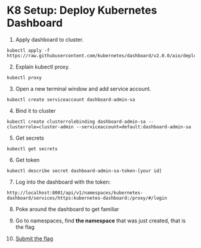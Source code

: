 # K8 Setup: Deploy Kubernetes Dashboard

1. Apply dashboard to cluster.

```
kubectl apply -f https://raw.githubusercontent.com/kubernetes/dashboard/v2.0.0/aio/deploy/recommended.yaml
```
2. Explain kubectl proxy.
```
kubectl proxy
```
3. Open a new terminal window and add service account.

```
kubectl create serviceaccount dashboard-admin-sa
```
4. Bind it to cluster

```
kubectl create clusterrolebinding dashboard-admin-sa --clusterrole=cluster-admin --serviceaccount=default:dashboard-admin-sa
```
5. Get secrets

```
kubectl get secrets
```
6. Get token

```
kubectl describe secret dashboard-admin-sa-token-[your id]
```
7. Log into the dashboard with the token:

```
http://localhost:8001/api/v1/namespaces/kubernetes-dashboard/services/https:kubernetes-dashboard:/proxy/#/login
```
8. Poke around the dashboard to get familiar

9. Go to namespaces, find **the namespace** that was just created, that is the flag

10. [Submit the flag](https://devslop.ctfd.io/challenges#Challenge%2010-3)
